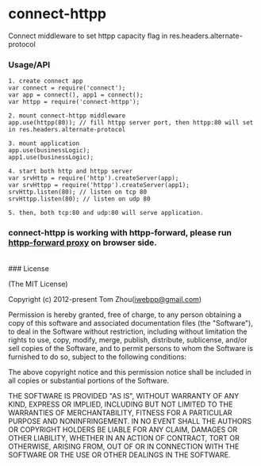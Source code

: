 connect-httpp
=============

Connect middleware to set httpp capacity flag in res.headers.alternate-protocol 


### Usage/API

    1. create connect app
    var connect = require('connect');
    var app = connect(), app1 = connect();
    var httpp = require('connect-httpp');

    2. mount connect-httpp middleware
    app.use(httpp(80)); // fill httpp server port, then httpp:80 will set in res.headers.alternate-protocol

    3. mount application
    app.use(businessLogic);
    app1.use(businessLogic);
    
    4. start both http and httpp server
    var srvHttp = require('http').createServer(app);
    var srvHttpp = require('httpp').createServer(app1);
    srvHttp.listen(80); // listen on tcp 80
    srvHttpp.listen(80); // listen on udp 80
    
    5. then, both tcp:80 and udp:80 will serve application.
    
### connect-httpp is working with httpp-forward, please run [httpp-forward proxy](https://github.com/InstantWebP2P/httpp-forward) on browser side.  


<br/>
### License

(The MIT License)

Copyright (c) 2012-present Tom Zhou(iwebpp@gmail.com)

Permission is hereby granted, free of charge, to any person obtaining a copy of this software and associated documentation files (the "Software"), to deal in the Software without restriction, including without limitation the rights to use, copy, modify, merge, publish, distribute, sublicense, and/or sell copies of the Software, and to permit persons to whom the Software is furnished to do so, subject to the following conditions:

The above copyright notice and this permission notice shall be included in all copies or substantial portions of the Software.

THE SOFTWARE IS PROVIDED "AS IS", WITHOUT WARRANTY OF ANY KIND, EXPRESS OR IMPLIED, INCLUDING BUT NOT LIMITED TO THE WARRANTIES OF MERCHANTABILITY, FITNESS FOR A PARTICULAR PURPOSE AND NONINFRINGEMENT. IN NO EVENT SHALL THE AUTHORS OR COPYRIGHT HOLDERS BE LIABLE FOR ANY CLAIM, DAMAGES OR OTHER LIABILITY, WHETHER IN AN ACTION OF CONTRACT, TORT OR OTHERWISE, ARISING FROM, OUT OF OR IN CONNECTION WITH THE SOFTWARE OR THE USE OR OTHER DEALINGS IN THE SOFTWARE.
